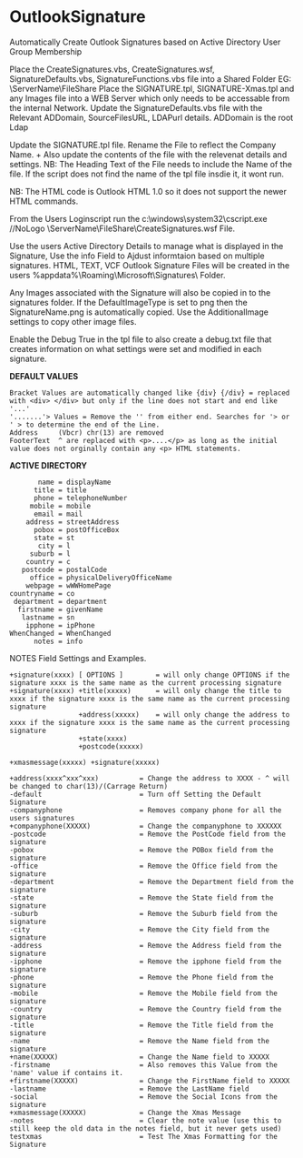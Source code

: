 # OutlookSignature
Automatically Create Outlook Signatures based on Active Directory User Group Membership

Place the CreateSignatures.vbs, CreateSignatures.wsf, SignatureDefaults.vbs, SignatureFunctions.vbs file into a Shared Folder EG: \\ServerName\FileShare
Place the SIGNATURE.tpl, SIGNATURE-Xmas.tpl and any Images file into a WEB Server which only needs to be accessable from the internal Network.
Update the SignatureDefaults.vbs file with the Relevant ADDomain, SourceFilesURL, LDAPurl details.
	ADDomain is the root Ldap 

Update the SIGNATURE.tpl file. Rename the File to reflect the Company Name. + Also update the contents of the file with the relevenat details and settings.
NB: The Heading Text of the File needs to include the Name of the file. If the script does not find the name of the tpl file insdie it, it wont run.

NB: The HTML code is Outlook HTML 1.0 so it does not support the newer HTML commands.

From the Users Loginscript run the c:\windows\system32\cscript.exe //NoLogo \\ServerName\FileShare\CreateSignatures.wsf File.

Use the users Active Directory Details to manage what is displayed in the Signature, Use the info Field to Ajdust informtaion based on multiple signatures.
HTML, TEXT, VCF Outlook Signature Files will be created in the users \%appdata%\Roaming\Microsoft\Signatures\ Folder.

Any Images associated with the Signature will also be copied in to the signatures folder. If the DefaultImageType is set to png then the SignatureName.png is automatically copied. Use the AdditionalImage settings to copy other image files.

Enable the Debug True in the tpl file to also create a debug.txt file that creates information on what settings were set and modified in each signature.

**DEFAULT VALUES**

	Bracket Values are automatically changed like {div} {/div} = replaced with <div> </div> but only if the line does not start and end like '...'
	'.......'> Values = Remove the '' from either end. Searches for '> or ' > to determine the end of the Line.
	Address		(Vbcr) chr(13) are removed 
	FooterText	^ are replaced with <p>....</p> as long as the initial value does not orginally contain any <p> HTML statements.

**ACTIVE DIRECTORY**

	       name = displayName
	      title = title
	      phone = telephoneNumber
	     mobile = mobile
	      email = mail
	    address = streetAddress
	      pobox = postOfficeBox
	      state = st
	       city = l
   	     suburb = l
	    country = c
	   postcode = postalCode
	     office = physicalDeliveryOfficeName
	    webpage = wWWHomePage
	countryname = co
	 department = department
      firstname = givenName
	   lastname = sn
	    ipphone = ipPhone
	WhenChanged = WhenChanged
	      notes = info
	
NOTES Field Settings and Examples.

	+signature(xxxx) [ OPTIONS ] 		= will only change OPTIONS if the signature xxxx is the same name as the current processing signature
	+signature(xxxx) +title(xxxxx)  	= will only change the title to xxxx if the signature xxxx is the same name as the current processing signature
					 +address(xxxxx) 	= will only change the address to xxxx if the signature xxxx is the same name as the current processing 								signature
					 +state(xxxx)		
					 +postcode(xxxxx)

	+xmasmessage(xxxxx) +signature(xxxxx) 
	
	+address(xxxx^xxx^xxx) 			= Change the address to XXXX - ^ will be changed to char(13)/(Carrage Return)
	-default						= Turn off Setting the Default Signature 
	-companyphone					= Removes company phone for all the users signatures
	+companyphone(XXXXX)			= Change the companyphone to XXXXXX
	-postcode						= Remove the PostCode field from the signature
	-pobox							= Remove the POBox field from the signature
	-office							= Remove the Office field from the signature
	-department						= Remove the Department field from the signature
	-state							= Remove the State field from the signature
	-suburb							= Remove the Suburb field from the signature
	-city 							= Remove the City field from the signature
	-address						= Remove the Address field from the signature
	-ipphone						= Remove the ipphone field from the signature
	-phone							= Remove the Phone field from the signature
	-mobile							= Remove the Mobile field from the signature
	-country						= Remove the Country field from the signature
	-title							= Remove the Title field from the signature
	-name							= Remove the Name field from the signature
	+name(XXXXX)					= Change the Name field to XXXXX
	-firstname						= Also removes this Value from the 'name' value if contains it.
	+firstname(XXXXX)				= Change the FirstName field to XXXXX
	-lastname						= Remove the LastName field 
	-social							= Remove the Social Icons from the signature
	+xmasmessage(XXXXX)				= Change the Xmas Message 
	-notes							= Clear the note value (use this to still keep the old data in the notes field, but it never gets used)
	testxmas						= Test The Xmas Formatting for the Signature
  

